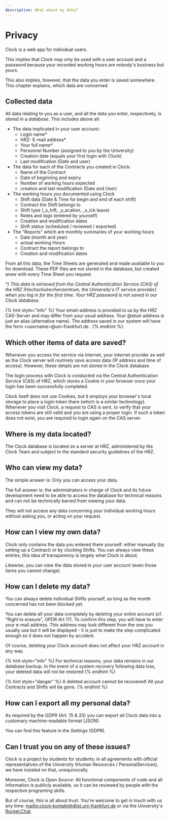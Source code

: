 ```yaml
---
description: What about my data?
---
```


# Privacy

Clock is a web app for individual users.

This implies that Clock may only be used with a user account and a password because your recorded working hours are nobody's business but _yours_.

This also implies, however, that the data you enter is saved somewhere. This chapter explains, which data are concerned.

## Collected data

All data relating to you as a user, and all the data you enter, respectively, is stored in a _database._ This includes above all:

* The data implicated in your user account:
  * Login name\*
  * HRZ- E-mail address\*
  * Your full name\*
  * Personnel Number \(assigned to you by the University\)
  * Creation date \(equals your first login with Clock\)
  * Last modification \(Date and user\)
* The data for each of the Contracts you created in Clock:
  * Name of the Contract
  * Date of beginning and expiry
  * Number of working hours expected
  * creation and last modification \(Date and User\)
* The working hours you documented using Clock
  * Shift data \(Date & Time for begin and end of each shift\)
  * Contract the Shift belongs to
  * Shift type \(\_s\_hift, \_v\_acation, \_s\_ick leave\)
  * Notes and _tags_ \(entered by yourself\)
  * Creation and modification dates
  * Shift status \(scheduled / reviewed / exported\)
* The "Reports" which are monthly summaries of your working hours
  * Date \(month and year\)
  * actual working Hours
  * Contract the report belongs to
  * Creation and modification dates

From all this data, the Time Sheets are generated and made available to you for download. These PDF files are not stored in the database, but created anew with every Time Sheet you request.

_\*\) This data is retrieved from the Central Authentication Service \(CAS\) of the HRZ \(Hochschulrechenzentrum, the University's IT service provider\) when you log in for the first time. Your HRZ password is not saved in our Clock database._

{% hint style="info" %}
Your email-address is provided to us by the HRZ CAS-Server and may differ from your usual address. Your @stud-address is just an alias \(alternative name\). The address saved in our system will have the form &lt;username&gt;@uni-frankfurt.de .
{% endhint %}

## Which other items of data are saved?

Whenever you access the service via internet, your internet provider as well as the Clock server will routinely save access data \(IP address and time of access\). However, these details are not stored in the Clock database.

The login process with Clock is conducted via the Central Authentication Service \(CAS\) of HRZ, which stores a Cookie in your browser once your login has been successfully completed.

Clock itself does not use Cookies, but it employs your browser's local storage to place a login token there \(which is a similar technology\). Whenever you visit Clock, a request to CAS is sent, to verify that your access tokens are still valid and you are using a proper login. If such a token does not exist, you are required to login again on the CAS server.

## Where is my data located?

The Clock database is located on a server at HRZ, administered by the Clock Team and subject to the standard security guidelines of the HRZ.

## Who can view my data?

The simple answer is: Only you can access your data.

The full answer is: the administrators in charge of Clock and its future development need to be able to access the database for technical reasons and can not be technically barred from viewing your data.

They will not access any data concerning your individual working hours without asking you, or acting on your request.

## How can I view my own data?

Clock only contains the data you entered there yourself: either manually \(by setting up a Contract\) or by clocking Shifts. You can always view these entries, this idea of transparency is largely what Clock is about.

Likewise, you can view the data stored in your user account \(even those items you cannot change\).

## How can I delete my data?

You can always delete individual Shifts yourself, as long as the month concerned has not been blocked yet.

You can delete all your data completely by deleting your entire account \(cf. "Right to erasure", GPDR Art 17\). To confirm this step, you will have to enter your e-mail address. This address may look different from the one you usually use but it will be displayed - it is just to make the step complicated enough so it does not happen by accident.

Of course, deleting your Clock account does not affect your HRZ account in any way.

{% hint style="info" %}
For technical reasons, your data remains in our database backup. In the event of a system recovery following data loss, your deleted data will not be restored
{% endhint %}

{% hint style="danger" %}
A deleted account cannot be recovered! All your Contracts and Shifts will be gone.
{% endhint %}

## How can I export all my personal data?

As required by the GDPR \(Art. 15 & 20\) you can export all Clock data into a customary machine-readable format \(JSON\).

You can find this feature in the _Settings_ \(GDPR\).

## Can I trust you on any of these issues?

Clock is a project by students for students: in all agreements with official representatives of the University \(Human Resources / PersonalServices\), we have insisted on that, unequivocally.

Moreover, Clock is _Open Source_: All functional components of code and all information is publicly available, so it can be reviewed by people with the respective programing skills.

But of course, this is all about trust. You're welcome to get in touch with us any time: [mailto:clock-kontakt@dlist.uni-frankfurt.de](https://github.com/ClockGU/handbook/tree/c6780545131183b61f042c6c884a9e1316ca60b5/en/clock-kontakt@dlist.uni-frankfurt.de) or via the University's [Rocket.Chat](https://chat.studiumdigitale.uni-frankfurt.de/channel/clock_user).

